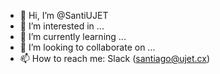 - 👋 Hi, I’m @SantiUJET
- 👀 I’m interested in ...
- 🌱 I’m currently learning ...
- 💞️ I’m looking to collaborate on ...
- 📫 How to reach me: Slack (santiago@ujet.cx) 

<!---
SantiUJET/SantiUJET is a ✨ special ✨ repository because its `README.md` (this file) appears on your GitHub profile.
You can click the Preview link to take a look at your changes.
--->
